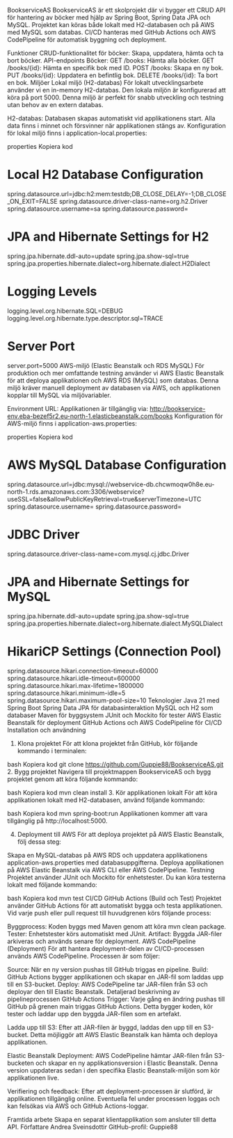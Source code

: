 BookserviceAS
BookserviceAS är ett skolprojekt där vi bygger ett CRUD API för hantering av böcker med hjälp av Spring Boot, Spring Data JPA och MySQL. Projektet kan köras både lokalt med H2-databasen och på AWS med MySQL som databas. CI/CD hanteras med GitHub Actions och AWS CodePipeline för automatisk byggning och deployment.

Funktioner
CRUD-funktionalitet för böcker:
Skapa, uppdatera, hämta och ta bort böcker.
API-endpoints
Böcker:
GET /books: Hämta alla böcker.
GET /books/{id}: Hämta en specifik bok med ID.
POST /books: Skapa en ny bok.
PUT /books/{id}: Uppdatera en befintlig bok.
DELETE /books/{id}: Ta bort en bok.
Miljöer
Lokal miljö (H2-databas)
För lokalt utvecklingsarbete använder vi en in-memory H2-databas. Den lokala miljön är konfigurerad att köra på port 5000. Denna miljö är perfekt för snabb utveckling och testning utan behov av en extern databas.

H2-databas:
Databasen skapas automatiskt vid applikationens start.
Alla data finns i minnet och försvinner när applikationen stängs av.
Konfiguration för lokal miljö finns i application-local.properties:

properties
Kopiera kod
# Local H2 Database Configuration
spring.datasource.url=jdbc:h2:mem:testdb;DB_CLOSE_DELAY=-1;DB_CLOSE_ON_EXIT=FALSE
spring.datasource.driver-class-name=org.h2.Driver
spring.datasource.username=sa
spring.datasource.password=

# JPA and Hibernate Settings for H2
spring.jpa.hibernate.ddl-auto=update
spring.jpa.show-sql=true
spring.jpa.properties.hibernate.dialect=org.hibernate.dialect.H2Dialect

# Logging Levels
logging.level.org.hibernate.SQL=DEBUG
logging.level.org.hibernate.type.descriptor.sql=TRACE

# Server Port
server.port=5000
AWS-miljö (Elastic Beanstalk och RDS MySQL)
För produktion och mer omfattande testning använder vi AWS Elastic Beanstalk för att deploya applikationen och AWS RDS (MySQL) som databas. Denna miljö kräver manuell deployment av databasen via AWS, och applikationen kopplar till MySQL via miljövariabler.

Environment URL:
Applikationen är tillgänglig via:
http://bookservice-env.eba-bezef5r2.eu-north-1.elasticbeanstalk.com/books
Konfiguration för AWS-miljö finns i application-aws.properties:

properties
Kopiera kod
# AWS MySQL Database Configuration
spring.datasource.url=jdbc:mysql://webservice-db.chcwmoqw0h8e.eu-north-1.rds.amazonaws.com:3306/webservice?useSSL=false&allowPublicKeyRetrieval=true&serverTimezone=UTC
spring.datasource.username=
spring.datasource.password=

# JDBC Driver
spring.datasource.driver-class-name=com.mysql.cj.jdbc.Driver

# JPA and Hibernate Settings for MySQL
spring.jpa.hibernate.ddl-auto=update
spring.jpa.show-sql=true
spring.jpa.properties.hibernate.dialect=org.hibernate.dialect.MySQLDialect

# HikariCP Settings (Connection Pool)
spring.datasource.hikari.connection-timeout=60000
spring.datasource.hikari.idle-timeout=600000
spring.datasource.hikari.max-lifetime=1800000
spring.datasource.hikari.minimum-idle=5
spring.datasource.hikari.maximum-pool-size=10
Teknologier
Java 21 med Spring Boot
Spring Data JPA för databasinteraktion
MySQL och H2 som databaser
Maven för byggsystem
JUnit och Mockito för tester
AWS Elastic Beanstalk för deployment
GitHub Actions och AWS CodePipeline för CI/CD
Installation och användning
1. Klona projektet
   För att klona projektet från GitHub, kör följande kommando i terminalen:

bash
Kopiera kod
git clone https://github.com/Guppie88/BookserviceAS.git
2. Bygg projektet
   Navigera till projektmappen BookserviceAS och bygg projektet genom att köra följande kommando:

bash
Kopiera kod
mvn clean install
3. Kör applikationen lokalt
   För att köra applikationen lokalt med H2-databasen, använd följande kommando:

bash
Kopiera kod
mvn spring-boot:run
Applikationen kommer att vara tillgänglig på http://localhost:5000.

4. Deployment till AWS
   För att deploya projektet på AWS Elastic Beanstalk, följ dessa steg:

Skapa en MySQL-databas på AWS RDS och uppdatera applikationens application-aws.properties med databasuppgifterna.
Deploya applikationen på AWS Elastic Beanstalk via AWS CLI eller AWS CodePipeline.
Testning
Projektet använder JUnit och Mockito för enhetstester. Du kan köra testerna lokalt med följande kommando:

bash
Kopiera kod
mvn test
CI/CD
GitHub Actions (Build och Test)
Projektet använder GitHub Actions för att automatiskt bygga och testa applikationen. Vid varje push eller pull request till huvudgrenen körs följande process:

Byggprocess: Koden byggs med Maven genom att köra mvn clean package.
Tester: Enhetstester körs automatiskt med JUnit.
Artifact: Byggda JAR-filer arkiveras och används senare för deployment.
AWS CodePipeline (Deployment)
För att hantera deployment-delen av CI/CD-processen används AWS CodePipeline. Processen är som följer:

Source: När en ny version pushas till GitHub triggas en pipeline.
Build: GitHub Actions bygger applikationen och skapar en JAR-fil som laddas upp till en S3-bucket.
Deploy: AWS CodePipeline tar JAR-filen från S3 och deployar den till Elastic Beanstalk.
Detaljerad beskrivning av pipelineprocessen
GitHub Actions Trigger: Varje gång en ändring pushas till GitHub på grenen main triggas GitHub Actions. Detta bygger koden, kör tester och laddar upp den byggda JAR-filen som en artefakt.

Ladda upp till S3: Efter att JAR-filen är byggd, laddas den upp till en S3-bucket. Detta möjliggör att AWS Elastic Beanstalk kan hämta och deploya applikationen.

Elastic Beanstalk Deployment: AWS CodePipeline hämtar JAR-filen från S3-bucketen och skapar en ny applikationsversion i Elastic Beanstalk. Denna version uppdateras sedan i den specifika Elastic Beanstalk-miljön som kör applikationen live.

Verifiering och feedback: Efter att deployment-processen är slutförd, är applikationen tillgänglig online. Eventuella fel under processen loggas och kan felsökas via AWS och GitHub Actions-loggar.

Framtida arbete
Skapa en separat klientapplikation som ansluter till detta API.
Författare
Andrea Sveinsdottir
GitHub-profil: Guppie88
